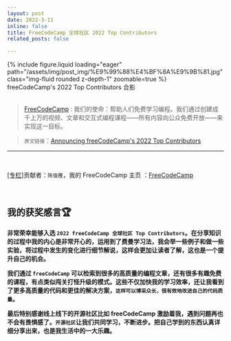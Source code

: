 ```yaml
---
layout: post
date: 2022-3-11 
inline: false
title: FreeCodeCamp 全球社区 2022 Top Contributors
related_posts: false

---
```




<div class="row mt-3">
    <div class="col-sm mt-3 mt-md-0">
        {% include figure.liquid loading="eager" path="/assets/img/post_img/%E9%99%88%E4%BF%8A%E9%9B%81.jpg" class="img-fluid rounded z-depth-1" zoomable=true %}
    </div>
</div>
<div class="caption">
  freeCodeCamp's 2022 Top Contributors 合影
</div>



<br>

> [FreeCodeCamp](https://www.freecodecamp.org/chinese) : 我们的使命：帮助人们免费学习编程。我们通过创建成千上万的视频、文章和交互式编程课程——所有内容向公众免费开放——来实现这一目标。

> `原文链接`：[Announcing freeCodeCamp's 2022 Top Contributors](https://www.freecodecamp.org/news/freecodecamp-2022-top-contributors/)

<hr>
<br>

[[专栏]](https://www.freecodecamp.org/chinese/news)贡献者：`陈俊雁`，我的 FreeCodeCamp 主页 ：[FreeCodeCamp](https://www.freecodecamp.org/chinese/news/author/chen/)

<br>

## 我的获奖感言🏆

**非常荣幸能够入选 `2022 freeCodeCamp 全球社区 Top Contributors`。在分享知识的过程中我的内心是非常开心的，运用到了费曼学习法，我会举一些例子和做一些实验，将过程中发生的变化进行细节解说，这样会更加让读者了解，这也是一个提升自己的机会。**

**我们通过 `freeCodeCamp` 可以检索到很多的高质量的编程文章，还有很多有趣免费的课程，有点类似闯关打怪升级的模式。这些不仅加快我的学习效率，还让我看到了更多高质量的代码和更佳的解决方案，`这样可以博采众长，很有效地改进自己的代码质量`。**

**最后特别感谢线上线下的开源社区比如 freeCodeCamp 激励着我，遇到问题再也不会有畏惧感了。`开源社区`让我们共同学习，不断进步。把自己学到的东西认真详细分享出来，也是我生活中的一大乐趣。**


